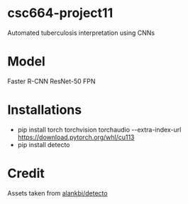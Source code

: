 # csc664-project11
Automated tuberculosis interpretation using CNNs

# Model
Faster R-CNN ResNet-50 FPN

# Installations
* pip install torch torchvision torchaudio --extra-index-url https://download.pytorch.org/whl/cu113
* pip install detecto

# Credit
Assets taken from [alankbi/detecto](https://github.com/alankbi/detecto)

